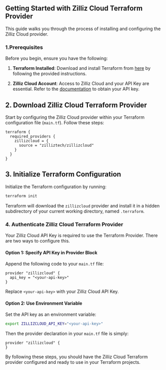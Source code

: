 ## Getting Started with Zilliz Cloud Terraform Provider

This guide walks you through the process of installing and configuring the Zilliz Cloud provider.

### 1.Prerequisites

Before you begin, ensure you have the following:

1. **Terraform Installed**: Download and install Terraform from [here](https://www.terraform.io/downloads.html) by following the provided instructions.

2. **Zilliz Cloud Account**: Access to Zilliz Cloud and your API Key are essential. Refer to the [documentation](https://docs.zilliz.com/docs/manage-api-keys) to obtain your API key.

## 2. Download Zilliz Cloud Terraform Provider

Start by configuring the Zilliz Cloud provider within your Terraform configuration file (`main.tf`). Follow these steps:

```hcl
terraform {
  required_providers {
    zillizcloud = {
      source = "zilliztech/zillizcloud"
    }
  }
}
```

## 3. Initialize Terraform Configuration

Initialize the Terraform configuration by running:

```bash
terraform init
```

Terraform will download the `zillizcloud` provider and install it in a hidden subdirectory of your current working directory, named `.terraform`.

### 4. Authenticate Zilliz Cloud Terraform Provider

Your Zilliz Cloud API Key is required to use the Terraform Provider. There are two ways to configure this.

#### Option 1: Specify API Key in Provider Block

Append the following code to your `main.tf` file:

```hcl
provider "zillizcloud" {
  api_key = "<your-api-key>"
}
```

Replace `<your-api-key>` with your Zilliz Cloud API Key.

#### Option 2: Use Environment Variable

Set the API key as an environment variable:

```bash
export ZILLIZCLOUD_API_KEY="<your-api-key>"
```

Then the provider declaration in your `main.tf` file is simply:

```hcl
provider "zillizcloud" {
}
```

By following these steps, you should have the Zilliz Cloud Terraform provider configured and ready to use in your Terraform projects.
